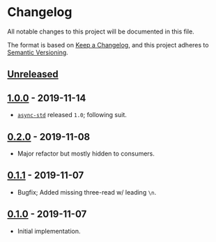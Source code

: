 # Changelog

All notable changes to this project will be documented in this file.

The format is based on [Keep a Changelog](https://keepachangelog.com/en/1.0.0/),
and this project adheres to [Semantic Versioning](https://semver.org/spec/v2.0.0.html).

## [Unreleased][unrel]

## [1.0.0] - 2019-11-14

- [`async-std`][async-std] released `1.0`; following suit.

## [0.2.0] - 2019-11-08

- Major refactor but mostly hidden to consumers.

## [0.1.1] - 2019-11-07

- Bugfix; Added missing three-read w/ leading `\n`.

## [0.1.0] - 2019-11-07

- Initial implementation.

[unrel]: https://github.com/sizethree/elaine/compare/v1.0.0...HEAD
[1.0.0]: https://github.com/sizethree/elaine/compare/v0.2.0...v1.0.0
[0.2.0]: https://github.com/sizethree/elaine/compare/v0.1.1...v0.2.0
[0.1.1]: https://github.com/sizethree/elaine/compare/v0.1.0...v0.1.1
[0.1.0]: https://github.com/sizethree/elaine/releases/tag/v0.1.0
[async-std]: https://github.com/async-rs/async-std
